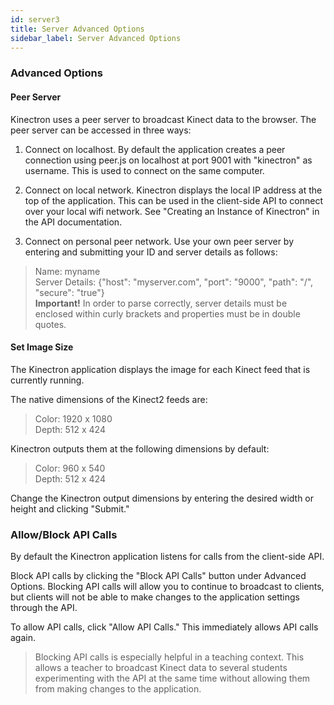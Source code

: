 ```yaml
---
id: server3
title: Server Advanced Options
sidebar_label: Server Advanced Options
---
```


### Advanced Options

#### Peer Server
Kinectron uses a peer server to broadcast Kinect data to the browser. The peer server can be accessed in three ways:

1. Connect on localhost. By default the application creates a peer connection using peer.js on localhost at port 9001 with "kinectron" as username. This is used to connect on the same computer.

2. Connect on local network. Kinectron displays the local IP address at the top of the application. This can be used in the client-side API to connect over your local wifi network. See "Creating an Instance of Kinectron" in the API documentation.

3. Connect on personal peer network. Use your own peer server by entering and submitting your ID and server details as follows:


> Name: myname <br>
Server Details: {"host": "myserver.com", "port": "9000", "path": "/", "secure": "true"} <br>
**Important!** In order to parse correctly, server details must be enclosed within curly brackets and properties must be in double quotes.   


#### Set Image Size
The Kinectron application displays the image for each Kinect feed that is currently running.

The native dimensions of the Kinect2 feeds are:
> Color: 1920 x 1080 <br>
Depth: 512 x 424

Kinectron outputs them at the following dimensions by default:
> Color: 960 x 540 <br>
Depth: 512 x 424

Change the Kinectron output dimensions by entering the desired width or height and clicking "Submit."

### Allow/Block API Calls
By default the Kinectron application listens for calls from the client-side API. 

Block API calls by clicking the "Block API Calls" button under Advanced Options. Blocking API calls will allow you to continue to broadcast to clients, but clients will not be able to make changes to the application settings through the API.

To allow API calls, click "Allow API Calls." This immediately allows API calls again.

> Blocking API calls is especially helpful in a teaching context. This allows a teacher to broadcast Kinect data to several students experimenting with the API at the same time without allowing them from making changes to the application.